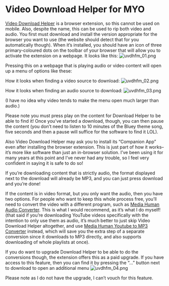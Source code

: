 # Video Download Helper for MYO

[Video Download Helper](https://www.downloadhelper.net/) is a browser extension, so this cannot be used on mobile. Also, despite the name, this can be used to rip both video and audio. You first must download and install the version appropriate for the browser you want to use (the website should detect that for you automatically though). When it’s installed, you should have an icon of three primary-coloured dots on the toolbar of your browser that will allow you to activate the extension on a webpage. It looks like this:
![uvdhfm_01.png](/img/uvdhfm_01.png)   

Pressing this on a webpage that is playing audio or video content will open up a menu of options like these: 

How it looks when finding a video source to download:
![uvdhfm_02.png](/img/uvdhfm_02.png) 

How it looks when finding an audio source to download:
![uvdhfm_03.png](/img/uvdhfm_03.png) 

(I have no idea why video tends to make the menu open much larger than audio.)

Please note you must press play on the content for Download Helper to be able to find it! Once you’ve started a download, though, you can then pause the content (you don’t need to listen to 10 minutes of the Bluey theme song, five seconds and then a pause will suffice for the software to find it LOL).  

Also Video Download Helper may ask you to install its “Companion App” even after installing the browser extension. This is just part of how it works–it’s more like software than just an in-browser solution. I’ve been using it for many years at this point and I’ve never had any trouble, so I feel very confident in saying it is safe to do so!

If you’re downloading content that is strictly audio, the format displayed next to the download will already be MP3, and you can just press download and you’re done!

If the content is in video format, but you only want the audio, then you have two options. For people who want to keep this whole process free, you’ll need to convert the video with a different program, such as [Media Human Audio Converter](https://www.mediahuman.com/audio-converter/). This is what I would recommend, as it’s what I do myself! (that said if you’re downloading YouTube videos specifically with the intention to only use them as audio, it’s much better to just skip Video Download Helper altogether, and use [Media Human Youtube to MP3 Converter](https://www.mediahuman.com/youtube-to-mp3/32/) instead, which will save you the extra step of a separate conversion since it downloads to MP3 directly, and also supports downloading of whole playlists at once).  

If you do want to upgrade Download Helper to be able to do the conversions though, the extension offers this as a paid upgrade. If you have access to this feature, then you can find it by pressing the “...” button next to download to open an additional menu
![uvdhfm_04.png](/img/uvdhfm_04.png)   

Please note as I do not have the upgrade, I can’t vouch for this feature.